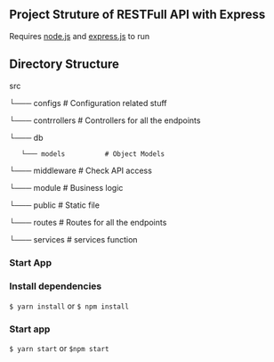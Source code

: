 ## Project Struture of RESTFull API with Express

Requires [node.js](https://nodejs.org/en/) and [express.js](https://expressjs.com/) to run

## Directory Structure

src

 └─── configs               # Configuration related stuff
 
 └─── contrrollers          # Controllers for all the endpoints
 
 └─── db
 
       └─── models          # Object Models
       
 └─── middleware            # Check API access
 
 └─── module                # Business logic
 
 └─── public                # Static file
 
 └─── routes                # Routes for all the endpoints
 
 └─── services              # services function

 ### Start App

 ### Install dependencies
 `$ yarn install` or `$ npm install`

 ### Start app
 `$ yarn start` or `$npm start` 
